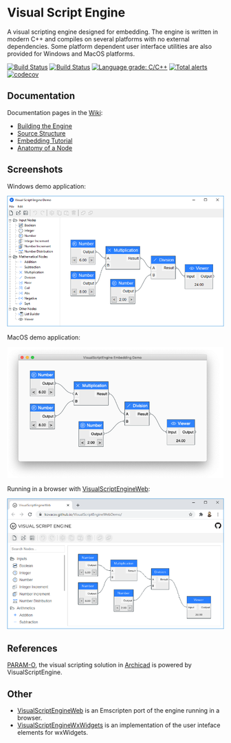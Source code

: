 # Visual Script Engine

A visual scripting engine designed for embedding. The engine is written in modern C++ and compiles on several platforms with no external dependencies. Some platform dependent user interface utilities are also provided for Windows and MacOS platforms.

[![Build Status](https://travis-ci.com/kovacsv/VisualScriptEngine.svg?branch=master)](https://travis-ci.com/kovacsv/VisualScriptEngine)
[![Build Status](https://ci.appveyor.com/api/projects/status/c0qxxixyhymfxfdf?svg=true)](https://ci.appveyor.com/project/kovacsv/visualscriptengine)
[![Language grade: C/C++](https://img.shields.io/lgtm/grade/cpp/g/kovacsv/VisualScriptEngine.svg?logo=lgtm&logoWidth=18)](https://lgtm.com/projects/g/kovacsv/VisualScriptEngine/context:cpp)
[![Total alerts](https://img.shields.io/lgtm/alerts/g/kovacsv/VisualScriptEngine.svg?logo=lgtm&logoWidth=18)](https://lgtm.com/projects/g/kovacsv/VisualScriptEngine/alerts/)
[![codecov](https://codecov.io/gh/kovacsv/VisualScriptEngine/branch/master/graph/badge.svg?token=LAB72UD38J)](https://codecov.io/gh/kovacsv/VisualScriptEngine)

## Documentation

Documentation pages in the [Wiki](https://github.com/kovacsv/VisualScriptEngine/wiki):
* [Building the Engine](https://github.com/kovacsv/VisualScriptEngine/wiki/Building-the-Engine)
* [Source Structure](https://github.com/kovacsv/VisualScriptEngine/wiki/Source-Structure)
* [Embedding Tutorial](https://github.com/kovacsv/VisualScriptEngine/wiki/Embedding-Tutorial)
* [Anatomy of a Node](https://github.com/kovacsv/VisualScriptEngine/wiki/Anatomy-of-a-Node)

## Screenshots

Windows demo application:

![Screenshot](Documentation/WindowsEmbeddingDemo01.png?raw=true "Windows Embedding Demo")

MacOS demo application:

![Screenshot](Documentation/MacOSEmbeddingDemo01.png?raw=true "MacOS Embedding Demo")

Running in a browser with [VisualScriptEngineWeb](https://github.com/kovacsv/VisualScriptEngineWeb):

![Screenshot](Documentation/WebEmbeddingDemo01.png?raw=true "Web Embedding Demo")

## References

[PARAM-O](https://graphisoft.com/param-o), the visual scripting solution in [Archicad](https://graphisoft.com/solutions/products/archicad) is powered by VisualScriptEngine.

## Other

- [VisualScriptEngineWeb](https://github.com/kovacsv/VisualScriptEngineWeb) is an Emscripten port of the engine running in a browser.
- [VisualScriptEngineWxWidgets](https://github.com/kovacsv/VisualScriptEngineWxWidgets) is an implementation of the user inteface elements for wxWidgets.
